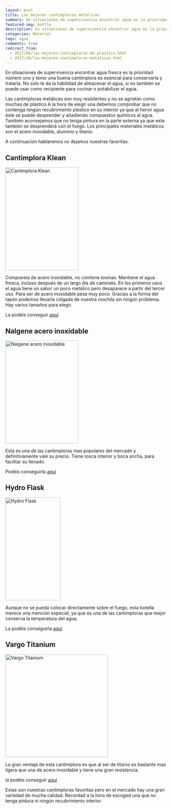 ```yaml
---
layout: post
title: Las mejores cantimploras metálicas
summary: En situaciones de supervivencia encontrar agua es la prioridad número uno, y tener una buena cantimplora es esencial para poder conservarla y tratarla.
featured-img: bottle
description: En situaciones de supervivencia encontrar agua es la prioridad número uno, y tener una buena cantimplora es esencial para poder conservarla y tratarla
categories: Material
tags: agua
comments: true
redirect_from:
  - 2017/08/las-mejores-cantimploras-de-plastico.html
  - 2017/10/las-mejores-cantimploras-metalicas.html
---
```


<p>
    En situaciones de supervivencia encontrar agua fresca es la prioridad número uno y tener una buena cantimplora es esencial para conservarla y tratarla. No solo te da la habilidad de almacenar el agua, si no también se puede usar como recipiente para cocinar o potabilizar el agua.
</p>
<p>
Las cantimploras metálicas son muy resistentes y no se agrietan como muchas de plástico.A la hora de elegir una debemos comprobar que no contenga ningún recubrimiento plástico en su interior ya que al hervir agua éste se puede desprender y añadiendo compuestos químicos al agua. También aconsejamos que no tenga pintura en la parte externa ya que esta también se desprenderá con el fuego.
Los principales materiales metálicos son el acero inoxidable, aluminio y titanio.
</p>
<p>
A continuación hablaremos os dejamos nuestras favoritas.
</p>

<h2><a href="https://www.amazon.es/gp/product/B0093IRGZM/ref=as_li_tl?ie=UTF8&camp=3638&creative=24630&creativeASIN=B0093IRGZM&linkCode=as2&tag=todosupervi05-21&linkId=6b48a289f2ca8bc5fec884a89835e12b" style="color: inherit;text-decoration: inherit;">Cantimplora Klean</a></h2>

<a href="https://images-na.ssl-images-amazon.com/images/I/31M8izH-2cL.jpg" imageanchor="1" ><img border="0" src="https://images-na.ssl-images-amazon.com/images/I/31M8izH-2cL.jpg" width="228" height="320" data-original-width="357" data-original-height="500" alt="Cantimplora Klean"/></a>

<p>
Compuesta de acero inoxidable, no contiene toxinas. Mantiene el agua fresca, incluso después de un largo día de caminata. En los primeros usos el agua tiene un sabor un poco metálico pero desaparece a partir del tercer uso. Para ser de acero inoxidable pesa muy poco. Gracias a la forma del tapón podemos llevarla colgada de nuestra mochila sin ningún problema. Hay varios tamaños para elegir.
</p>

La podéis conseguir <a target="_blank" href="https://www.amazon.es/gp/product/B0093IRG2A/ref=as_li_tl?ie=UTF8&camp=3638&creative=24630&creativeASIN=B0093IRG2A&linkCode=as2&tag=tdspvv-21&linkId=c2577aac78cf93a52126e6bbf716c163">aquí</a><img src="//ir-es.amazon-adsystem.com/e/ir?t=tdspvv-21&l=am2&o=30&a=B0093IRG2A" width="1" height="1" border="0" alt="Cantimplora Klean" style="border:none !important; margin:0px !important;" />


<h2><a href="https://www.amazon.es/gp/product/B001GSOHMC/ref=as_li_tl?ie=UTF8&camp=3638&creative=24630&creativeASIN=B001GSOHMC&linkCode=as2&tag=tdspvv-21&linkId=2d16597ef1dc742cc6c090c1ed755668" style="color: inherit;text-decoration: inherit;">Nalgene acero inoxidable</a></h2>

<a href="https://www.amazon.es/gp/product/B001GSOHMC/ref=as_li_tl?ie=UTF8&camp=3638&creative=24630&creativeASIN=B001GSOHMC&linkCode=as2&tag=tdspvv-21&linkId=2d16597ef1dc742cc6c090c1ed755668" imageanchor="1" ><img border="0" src="https://images-na.ssl-images-amazon.com/images/I/41ORp%2BMeC1L._SX425_.jpg" width="228" height="320" max-width="43%" data-original-width="357" data-original-height="500" alt="Nalgene acero inoxidable"/></a>

<p>Esta es una de las cantimploras mas populares del mercado y definitivamente vale su precio. Tiene rosca interior y boca ancha, para facilitar su llenado.</p>

Podéis conseguirla <a target="_blank" href="https://www.amazon.es/gp/product/B001GSOHMC/ref=as_li_tl?ie=UTF8&camp=3638&creative=24630&creativeASIN=B001GSOHMC&linkCode=as2&tag=tdspvv-21&linkId=2d16597ef1dc742cc6c090c1ed755668">aquí</a><img src="//ir-es.amazon-adsystem.com/e/ir?t=tdspvv-21&l=am2&o=30&a=B001GSOHMC" width="1" height="1" border="0" alt="Nalgene acero inoxidable" style="border:none !important; margin:0px !important;" />

<h2><a href="https://www.amazon.es/gp/product/B01KXHES02/ref=as_li_tl?ie=UTF8&camp=3638&creative=24630&creativeASIN=B01KXHES02&linkCode=as2&tag=tdspvv-21&linkId=e1b29633f49538ddf0614436249f1133" style="color: inherit;text-decoration: inherit;">Hydro Flask</a></h2>

<a href="https://www.amazon.es/gp/product/B01KXHES02/ref=as_li_tl?ie=UTF8&camp=3638&creative=24630&creativeASIN=B01KXHES02&linkCode=as2&tag=tdspvv-21&linkId=e1b29633f49538ddf0614436249f1133" imageanchor="1" ><img border="0" src="https://images-na.ssl-images-amazon.com/images/I/51qM9e7Tj2L._SL1000_.jpg" width="172" height="320" data-original-width="429" data-original-height="800" alt="Hydro Flask" /></a>

<p>Aunque no se pueda colocar directamente sobre el fuego, esta botella merece una mención especial, ya que es una de las cantimploras que mejor conserva la temperatura del agua.</p>

La podéis conseguirla <a target="_blank" href="https://www.amazon.es/gp/product/B01KXHES02/ref=as_li_tl?ie=UTF8&camp=3638&creative=24630&creativeASIN=B01KXHES02&linkCode=as2&tag=tdspvv-21&linkId=e1b29633f49538ddf0614436249f1133">aquí</a><img src="//ir-es.amazon-adsystem.com/e/ir?t=tdspvv-21&l=am2&o=30&a=B01KXHES02" width="1" height="1" border="0" alt="Hydro Flask" style="border:none !important; margin:0px !important;" />

<h2><a href="https://www.amazon.es/gp/product/B008Y2S3UK/ref=as_li_tl?ie=UTF8&camp=3638&creative=24630&creativeASIN=B008Y2S3UK&linkCode=as2&tag=tdspvv-21&linkId=e98c168e38a0d10681dddd0d14b7f868" style="color: inherit;text-decoration: inherit;">Vargo Titanium</a></h2>

<a href="https://www.amazon.es/gp/product/B008Y2S3UK/ref=as_li_tl?ie=UTF8&camp=3638&creative=24630&creativeASIN=B008Y2S3UK&linkCode=as2&tag=tdspvv-21&linkId=e98c168e38a0d10681dddd0d14b7f868" imageanchor="1" ><img border="0" src="https://images-na.ssl-images-amazon.com/images/I/814vikWlYjL._SL1500_.jpg" width="320" height="320" data-original-width="800" data-original-height="799"  alt="Vargo Titanium"/></a>

<p>La gran ventaja de esta cantimplora es que al ser de titanio es bastante mas ligera que una de acero inoxidable y tiene una gran resistencia.</p>

la podéis conseguir <a target="_blank" href="https://www.amazon.es/gp/product/B008Y2S3UK/ref=as_li_tl?ie=UTF8&camp=3638&creative=24630&creativeASIN=B008Y2S3UK&linkCode=as2&tag=tdspvv-21&linkId=e98c168e38a0d10681dddd0d14b7f868">aquí</a><img src="//ir-es.amazon-adsystem.com/e/ir?t=tdspvv-21&l=am2&o=30&a=B008Y2S3UK" width="1" height="1" border="0" alt="Vargo Titanium" style="border:none !important; margin:0px !important;" />
<p>
Estas son nuestras cantimploras favoritas pero en el mercado hay una gran variedad de mucha calidad. Recordad a la hora de escoged una que no tenga pintura ni ningún recubrimiento interior.
</p>